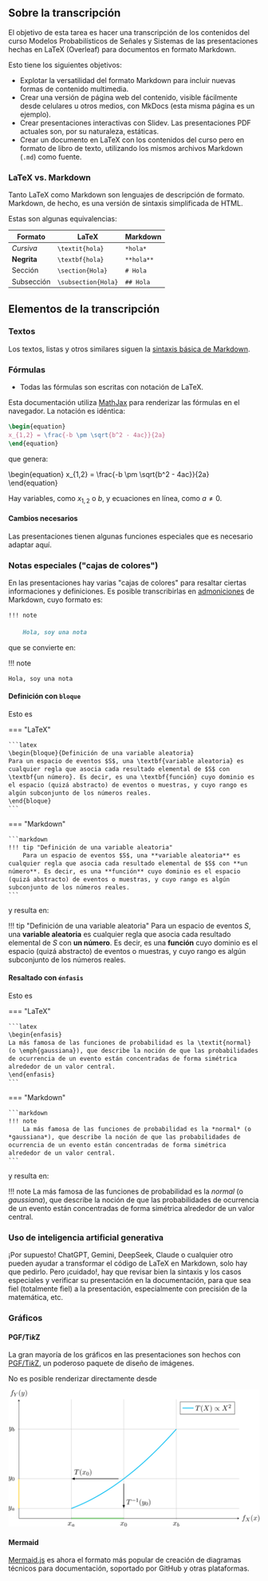 ## Sobre la transcripción

El objetivo de esta tarea es hacer una transcripción de los contenidos del curso Modelos Probabilísticos de Señales y Sistemas de las presentaciones hechas en LaTeX (Overleaf) para documentos en formato Markdown.

Esto tiene los siguientes objetivos:

- Explotar la versatilidad del formato Markdown para incluir nuevas formas de contenido multimedia.
- Crear una versión de página web del contenido, visible fácilmente desde celulares u otros medios, con MkDocs (esta misma página es un ejemplo).
- Crear presentaciones interactivas con Slidev. Las presentaciones PDF actuales son, por su naturaleza, estáticas.
- Crear un documento en LaTeX con los contenidos del curso pero en formato de libro de texto, utilizando los mismos archivos Markdown (`.md`) como fuente.

### LaTeX vs. Markdown

Tanto LaTeX como Markdown son lenguajes de descripción de formato. Markdown, de hecho, es una versión de sintaxis simplificada de HTML.

Estas son algunas equivalencias:

| Formato | LaTeX | Markdown |
|---|---|---|
| *Cursiva* | `\textit{hola}` | `*hola*` |
| **Negrita** | `\textbf{hola}` | `**hola**` |
| Sección | `\section{Hola}` | `# Hola` |
| Subsección | `\subsection{Hola}` | `## Hola` |

## Elementos de la transcripción

### Textos

Los textos, listas y otros similares siguen la [sintaxis básica de Markdown](https://www.markdownguide.org/basic-syntax/).

### Fórmulas

- Todas las fórmulas son escritas con notación de LaTeX.

Esta documentación utiliza [MathJax](https://www.mathjax.org/) para renderizar las fórmulas en el navegador. La notación es idéntica:

```latex title="LaTeX | Markdown"
\begin{equation}
x_{1,2} = \frac{-b \pm \sqrt{b^2 - 4ac}}{2a}
\end{equation}
```
que genera:

\begin{equation}
x_{1,2} = \frac{-b \pm \sqrt{b^2 - 4ac}}{2a}
\end{equation}

Hay variables, como $x_{1,2}$ o $b$, y ecuaciones en línea, como $a \neq 0$.

#### Cambios necesarios

Las presentaciones tienen algunas funciones especiales que es necesario adaptar aquí.

### Notas especiales ("cajas de colores")

En las presentaciones hay varias "cajas de colores" para resaltar ciertas informaciones y definiciones. Es posible transcribirlas en [admoniciones](https://squidfunk.github.io/mkdocs-material/reference/admonitions/) de Markdown, cuyo formato es:

```markdown
!!! note

    Hola, soy una nota
```

que se convierte en:

!!! note

    Hola, soy una nota

#### Definición con `bloque`

Esto es

=== "LaTeX"

    ```latex
    \begin{bloque}{Definición de una variable aleatoria}
    Para un espacio de eventos $S$, una \textbf{variable aleatoria} es cualquier regla que asocia cada resultado elemental de $S$ con \textbf{un número}. Es decir, es una \textbf{función} cuyo dominio es el espacio (quizá abstracto) de eventos o muestras, y cuyo rango es algún subconjunto de los números reales.
    \end{bloque}
    ```

=== "Markdown"

    ```markdown
    !!! tip "Definición de una variable aleatoria"
        Para un espacio de eventos $S$, una **variable aleatoria** es cualquier regla que asocia cada resultado elemental de $S$ con **un número**. Es decir, es una **función** cuyo dominio es el espacio (quizá abstracto) de eventos o muestras, y cuyo rango es algún subconjunto de los números reales.
    ```

y resulta en:

!!! tip "Definición de una variable aleatoria"
    Para un espacio de eventos $S$, una **variable aleatoria** es cualquier regla que asocia cada resultado elemental de $S$ con **un número**. Es decir, es una **función** cuyo dominio es el espacio (quizá abstracto) de eventos o muestras, y cuyo rango es algún subconjunto de los números reales.


#### Resaltado con `énfasis`

Esto es

=== "LaTeX"

    ```latex
    \begin{enfasis}
    La más famosa de las funciones de probabilidad es la \textit{normal} (o \emph{gaussiana}), que describe la noción de que las probabilidades de ocurrencia de un evento están concentradas de forma simétrica alrededor de un valor central.
    \end{enfasis}
    ```

=== "Markdown"

    ```markdown
    !!! note
        La más famosa de las funciones de probabilidad es la *normal* (o *gaussiana*), que describe la noción de que las probabilidades de ocurrencia de un evento están concentradas de forma simétrica alrededor de un valor central.
    ```

y resulta en:

!!! note
    La más famosa de las funciones de probabilidad es la *normal* (o *gaussiana*), que describe la noción de que las probabilidades de ocurrencia de un evento están concentradas de forma simétrica alrededor de un valor central.

### Uso de inteligencia artificial generativa

¡Por supuesto! ChatGPT, Gemini, DeepSeek, Claude o cualquier otro pueden ayudar a transformar el código de LaTeX en Markdown, solo hay que pedirlo. Pero ¡cuidado!, hay que revisar bien la sintaxis y los casos especiales y verificar su presentación en la documentación, para que sea fiel (totalmente fiel) a la presentación, especialmente con precisión de la matemática, etc.

### Gráficos

#### PGF/Ti*k*Z

La gran mayoría de los gráficos en las presentaciones son hechos con [PGF/Ti*k*Z](https://tikz.dev/), un poderoso paquete de diseño de imágenes.

No es posible renderizar directamente desde

![Descripción](images/prueba.svg)

#### Mermaid

[Mermaid.js](https://mermaid.js.org/) es ahora el formato más popular de creación de diagramas técnicos para documentación, soportado por GitHub y otras plataformas.